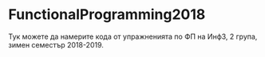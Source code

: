 # FunctionalProgramming2018
Тук можете да намерите кода от упражненията по ФП на Инф3, 2 група, зимен семестър 2018-2019.
